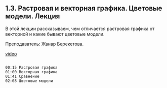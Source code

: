 ## 1.3. Растровая и векторная графика. Цветовые модели. Лекция

В этой лекции рассказываем, чем отличается растровая графика от векторной и какие бывают цветовые модели. 

Преподаватель: Жанар Берекетова.

[video](https://player.softculture.cc/embed/PRT/PRT_50.9.08_L99-1_Vector_Raster_and_Color)

```chapters

00:15 Растровая графика
01:00 Векторная графика
01:41 Сравнение
02:08 Цветовые модели

```